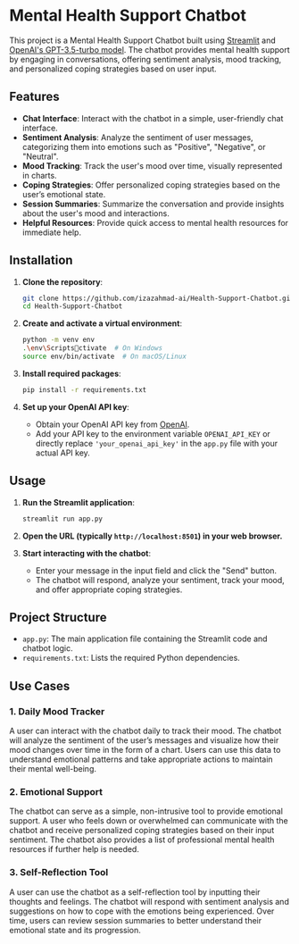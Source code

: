 
# Mental Health Support Chatbot

This project is a Mental Health Support Chatbot built using [Streamlit](https://streamlit.io/) and [OpenAI's GPT-3.5-turbo model](https://platform.openai.com/docs/models/gpt-3-5-turbo). The chatbot provides mental health support by engaging in conversations, offering sentiment analysis, mood tracking, and personalized coping strategies based on user input.

## Features

- **Chat Interface**: Interact with the chatbot in a simple, user-friendly chat interface.
- **Sentiment Analysis**: Analyze the sentiment of user messages, categorizing them into emotions such as "Positive", "Negative", or "Neutral".
- **Mood Tracking**: Track the user's mood over time, visually represented in charts.
- **Coping Strategies**: Offer personalized coping strategies based on the user’s emotional state.
- **Session Summaries**: Summarize the conversation and provide insights about the user's mood and interactions.
- **Helpful Resources**: Provide quick access to mental health resources for immediate help.

## Installation

1. **Clone the repository**:
    ```bash
    git clone https://github.com/izazahmad-ai/Health-Support-Chatbot.git
    cd Health-Support-Chatbot
    ```

2. **Create and activate a virtual environment**:
    ```bash
    python -m venv env
    .\env\Scriptsctivate  # On Windows
    source env/bin/activate  # On macOS/Linux
    ```

3. **Install required packages**:
    ```bash
    pip install -r requirements.txt
    ```

4. **Set up your OpenAI API key**:
    - Obtain your OpenAI API key from [OpenAI](https://platform.openai.com/account/api-keys).
    - Add your API key to the environment variable `OPENAI_API_KEY` or directly replace `'your_openai_api_key'` in the `app.py` file with your actual API key.

## Usage

1. **Run the Streamlit application**:
    ```bash
    streamlit run app.py
    ```

2. **Open the URL (typically `http://localhost:8501`) in your web browser.**

3. **Start interacting with the chatbot**:
    - Enter your message in the input field and click the "Send" button.
    - The chatbot will respond, analyze your sentiment, track your mood, and offer appropriate coping strategies.

## Project Structure

- `app.py`: The main application file containing the Streamlit code and chatbot logic.
- `requirements.txt`: Lists the required Python dependencies.

## Use Cases

### 1. **Daily Mood Tracker**
A user can interact with the chatbot daily to track their mood. The chatbot will analyze the sentiment of the user’s messages and visualize how their mood changes over time in the form of a chart. Users can use this data to understand emotional patterns and take appropriate actions to maintain their mental well-being.

### 2. **Emotional Support**
The chatbot can serve as a simple, non-intrusive tool to provide emotional support. A user who feels down or overwhelmed can communicate with the chatbot and receive personalized coping strategies based on their input sentiment. The chatbot also provides a list of professional mental health resources if further help is needed.

### 3. **Self-Reflection Tool**
A user can use the chatbot as a self-reflection tool by inputting their thoughts and feelings. The chatbot will respond with sentiment analysis and suggestions on how to cope with the emotions being experienced. Over time, users can review session summaries to better understand their emotional state and its progression.
